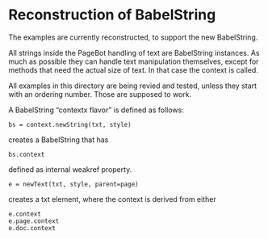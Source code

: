 # Reconstruction of BabelString

The examples are currently reconstructed, to support the new BabelString. 

All strings inside the PageBot handling of text are BabelString instances. As much as possible they can handle text manipulation themselves, except for methods that need the actual size of text.
In that case the context is called.

All examples in this directory are being revied and tested, unless they start with an ordering number. Those are supposed to work. 

A BabelString “contextx flavor” is defined as follows:

~~~
bs = context.newString(txt, style)
~~~
creates a BabelString that has
~~~
bs.context 
~~~
defined as internal weakref property.

~~~
e = newText(txt, style, parent=page)
~~~
creates a txt element, where the context is derived from either

~~~
e.context
e.page.context
e.doc.context
~~~
